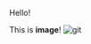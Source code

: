 Hello!

This is **image**!
![git](https://github.com/PRAYMUS/git_test/tree/master/new_image/Git-logo.jpg)